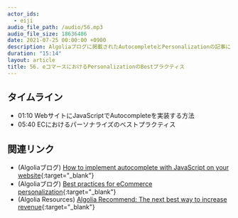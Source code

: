 ```yaml
---
actor_ids:
  - eiji
audio_file_path: /audio/56.mp3
audio_file_size: 18636486
date: 2021-07-25 00:00:00 +0900
description: Algoliaブログに掲載されたAutocompleteとPersonalizationの記事について話しました
duration: "15:14"
layout: article
title: 56. eコマースにおけるPersonalizationのBestプラクティス
---
```


## タイムライン

- 01:10 WebサイトにJavaScriptでAutocompleteを実装する方法
- 05:40 ECにおけるパーソナライズのベストプラクティス

## 関連リンク

- (Algoliaブログ) [How to implement autocomplete with JavaScript on your website](https://www.algolia.com/blog/engineering/how-to-implement-autocomplete-with-javascript-on-your-website/){:target="_blank"}
- (Algoliaブログ) [Best practices for eCommerce personalization](https://www.algolia.com/blog/customers/best-practices-for-ecommerce-personalization/){:target="_blank"}
- (Algolia Resources) [Algolia Recommend: The next best way to increase revenue](https://resources.algolia.com/home/webinar-recommendlaunch-dg-retail){:target="_blank"}
